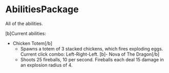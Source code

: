 # AbilitiesPackage
All of the abilities.

[b]Current abilities:
- Chicken Totem[/b]
  - Spawns a totem of 3 stacked chickens, which fires exploding eggs. Current click combo: Left-Right-Left.
[b]- Nova of The Dragon[/b]
  - Shoots 25 fireballs, 10 per second. Fireballs each deal 15 damage in an explosion radius of 4.
